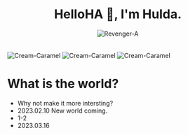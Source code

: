 <h1 align="center">HelloHA 👋, I'm Hulda.</h1>

<p align="center"><img src="https://komarev.com/ghpvc/?username=Revenger-A&label=Profile%20views&color=1ea97f&style=flat" alt="Revenger-A" /></p>


  
  
<br>
<img align="center" src="https://github-readme-streak-stats.herokuapp.com/?user=Cream-Caramel&theme=radical&mode=weekly" alt="Cream-Caramel" />
<img align="center" src="https://github-readme-stats-revenger-a.vercel.app/api?username=Cream-Caramel&show_icons=true&theme=radical&count_private=true" alt=" Cream-Caramel" />
<img align="center" src="https://github-readme-stats-revenger-a.vercel.app/api/top-langs/?username=Cream-Caramel&langs_count=3&theme=radical&layout=compact&hide=css,html,javascript,ShaderLab,HLSL,Python&count_private=true" alt="Cream-Caramel" />
<br>


  
  
# What is the world?  
  
- Why not make it more intersting?
- 2023.02.10 New world coming.
- 1-2
- 2023.03.16
<!--  
# For more link:
  
-💬 The way to reach me： [**Piercing Light#9264**](http://discordapp.com/users/404569245217718272)
-->

<!--
<h3 align="left">Connect with me:</h3>
<p align="left">
<a href="https://twitter.com/xtaiwanpinglord" target="blank"><img align="center" src="https://raw.githubusercontent.com/rahuldkjain/github-profile-readme-generator/master/src/images/icons/Social/twitter.svg" alt="xtaiwanpinglord" height="30" width="40" /></a>
<a href="https://fb.com/xtaiwanpinglord" target="blank"><img align="center" src="https://raw.githubusercontent.com/rahuldkjain/github-profile-readme-generator/master/src/images/icons/Social/facebook.svg" alt="xtaiwanpinglord" height="30" width="40" /></a>
<a href="https://instagram.com/xtaiwanpinglord" target="blank"><img align="center" src="https://raw.githubusercontent.com/rahuldkjain/github-profile-readme-generator/master/src/images/icons/Social/instagram.svg" alt="xtaiwanpinglord" height="30" width="40" /></a>
<a href="https://www.youtube.com/c/xtaiwanpinglord" target="blank"><img align="center" src="https://raw.githubusercontent.com/rahuldkjain/github-profile-readme-generator/master/src/images/icons/Social/youtube.svg" alt="xtaiwanpinglord" height="30" width="40" /></a>
<a href="https://www.leetcode.com/xtaiwanpinglord" target="blank"><img align="center" src="https://raw.githubusercontent.com/rahuldkjain/github-profile-readme-generator/master/src/images/icons/Social/leet-code.svg" alt="xtaiwanpinglord" height="30" width="40" /></a>
<a href="https://kaggle.com/xtaiwanpinglord" target="blank"><img align="center" src="https://raw.githubusercontent.com/rahuldkjain/github-profile-readme-generator/master/src/images/icons/Social/kaggle.svg" alt="xtaiwanpinglord" height="30" width="40" /></a>
</p>

<p align="center">
<img align="center" src="https://github-readme-stats-git-masterrstaa-rickstaa.vercel.app/api/top-langs?langs_count=6&username=Revenger-A&show_icons=true&theme=vue-dark&layout=compact&hide=css,html,javascript&count_private=true" alt="Revenger-A />
<br>
(https://github-readme-stats.vercel.app/api?username=Revenger-A&show_icons=true&theme=radical)
-->
  
  
  
<!--
**Revenger-A/Revenger-A** is a ✨ _special_ ✨ repository because its `README.md` (this file) appears on your GitHub profile.

Here are some ideas to get you started:

- 🔭 I’m currently working on ...
- 🌱 I’m currently learning ...
- 👯 I’m looking to collaborate on ...
- 🤔 I’m looking for help with ...
- 💬 Ask me about ...
- 📫 How to reach me: ...
- 😄 Pronouns: ...
- ⚡ Fun fact: ...
-->
